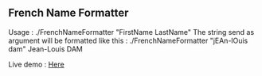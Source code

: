 ﻿## French Name Formatter

Usage : ./FrenchNameFormatter "FirstName LastName"
The string send as argument will be formatted like this :
./FrenchNameFormatter "jEAn-lOuis dam"
Jean-Louis DAM

Live demo : [Here](asciinema.org)
